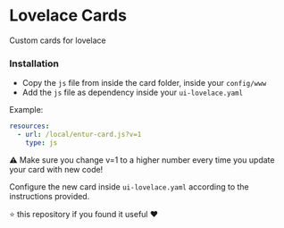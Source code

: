 # Lovelace Cards
Custom cards for lovelace

### Installation

- Copy the `js` file from inside the card folder, inside your `config/www`
- Add the `js` file as dependency inside your `ui-lovelace.yaml`

Example:

```yaml
resources:
  - url: /local/entur-card.js?v=1
    type: js
```

⚠️ Make sure you change v=1 to a higher number every time you update your card with new code!

Configure the new card inside `ui-lovelace.yaml` according to the instructions provided.

⭐️ this repository if you found it useful ❤️

